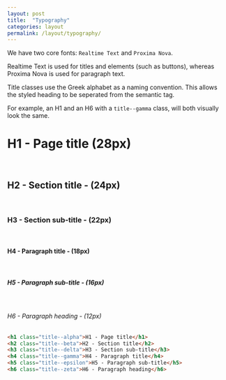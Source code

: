 ```yaml
---
layout: post
title:  "Typography"
categories: layout
permalink: /layout/typography/
---
```


We have two core fonts: `Realtime Text` and `Proxima Nova`.

Realtime Text is used for titles and elements (such as buttons), whereas Proxima Nova is used for paragraph text.

Title classes use the Greek alphabet as a naming convention. This allows the styled heading to be seperated from the semantic tag.

For example, an H1 and an H6 with a `title--gamma` class, will both visually look the same.

<div class="pattern">
  <h1 class="title--alpha pattern-item">H1 - Page title (28px)</h1>
  <br>
  <h2 class="title--beta pattern-item">H2 - Section title - (24px)</h2>
  <br>
  <h3 class="title--delta pattern-item">H3 - Section sub-title - (22px)</h3>
  <br>
  <h4 class="title--gamma pattern-item">H4 - Paragraph title - (18px)</h4>
  <br>
  <h5 class="title--epsilon pattern-item">H5 - Paragraph sub-title - (16px)</h5>
  <br>
  <h6 class="title--zeta pattern-item">H6 - Paragraph heading - (12px)</h6>
</div>

``` html
<h1 class="title--alpha">H1 - Page title</h1>
<h2 class="title--beta">H2 - Section title</h2>
<h3 class="title--delta">H3 - Section sub-title</h3>
<h4 class="title--gamma">H4 - Paragraph title</h4>
<h5 class="title--epsilon">H5 - Paragraph sub-title</h5>
<h6 class="title--zeta">H6 - Paragraph heading</h6>
```